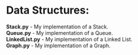 Data Structures:
=============
**Stack.py** - My implementation of a Stack. <br>
**Queue.py** - My implementation of a Queue. <br>
**LinkedList.py** - My implementation of a Linked List. <br>
**Graph.py** - My implementation of a Graph.
